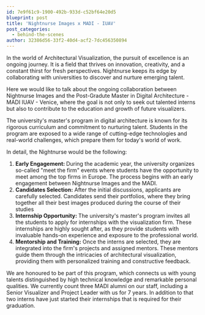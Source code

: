 ```yaml
---
id: 7e9f61c9-1900-492b-933d-c52bf64e20d5
blueprint: post
title: 'Nightnurse Images x MADI - IUAV'
post_categories:
  - behind-the-scenes
author: 32386d56-33f2-40d4-acf2-7dc456350894
---
```


<p>In the world of Architectural Visualization, the pursuit of excellence is an ongoing journey. It is a field that thrives on innovation, creativity, and a constant thirst for fresh perspectives. Nightnurse keeps its edge by collaborating with universities to discover and nurture emerging talent.</p>



<p>Here we would like to talk about the ongoing collaboration between Nightnurse Images and the Post-Gradute Master in Digital Architecture - MADI IUAV - Venice, where the goal is not only to seek out talented interns but also to contribute to the education and growth of future visualizers.</p>



<p>The university's master's program in digital architecture is known for its rigorous curriculum and commitment to nurturing talent. Students in the program are exposed to a wide range of cutting-edge technologies and real-world challenges, which prepare them for today's world of work.</p>



<p>In detail, the Nightnurse would be the following:</p>


<!-- wp:list {"ordered":true} -->
<ol><li><strong>Early Engagement: </strong>During the academic year, the university organizes so-called "meet the firm" events where students have the opportunity to meet among the top firms in Europe. The process begins with an early engagement between Nightnurse Images and the MADI.</li><li><strong>Candidates Selection:</strong> After the initial discussions, applicants are carefully selected. Candidates send their portfolios, where they bring together all their best images produced during the course of their studies</li><li><strong>Internship Opportunity: </strong>The university's master's program invites all the students to apply for internships with the visualization firm. These internships are highly sought after, as they provide students with invaluable hands-on experience and exposure to the professional world.</li><li><strong>Mentorship and Training:</strong> Once the interns are selected, they are integrated into the firm's projects and assigned mentors. These mentors guide them through the intricacies of architectural visualization, providing them with personalized training and constructive feedback.</li></ol>
<!-- /wp:list -->

<!-- wp:paragraph {"hasCustomCSS":true} -->
<p>We are honoured to be part of this program, which connects us with young talents distinguished by high technical knowledge and remarkable personal qualities. We currently count three MADI alumni on our staff, including a Senior Visualizer and Project Leader with us for 7 years. In addition to that two interns have just started their internships that is required for their graduation.</p>
